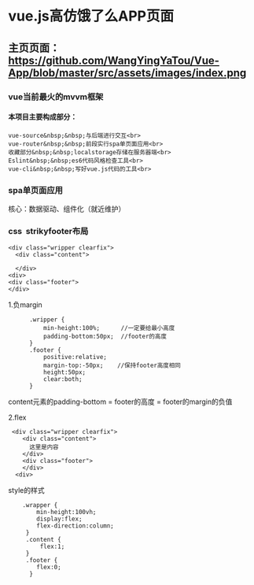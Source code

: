 # vue.js高仿饿了么APP页面<br>
## 主页页面：<br>https://github.com/WangYingYaTou/Vue-App/blob/master/src/assets/images/index.png
### vue当前最火的mvvm框架
#### 本项目主要构成部分：
    vue-source&nbsp;&nbsp;与后端进行交互<br>
    vue-router&nbsp;&nbsp;前段实行spa单页面应用<br>
    收藏部分&nbsp;&nbsp;localstorage存储在服务器端<br>
    Eslint&nbsp;&nbsp;es6代码风格检查工具<br>
    vue-cli&nbsp;&nbsp;写好vue.js代码的工具<br>
### spa单页面应用
核心：数据驱动、组件化（就近维护）<br>
### css &nbsp;strikyfooter布局
  
  
  
    <div class="wripper clearfix">
      <div class="content">
       
      </div>
    <div>
    <div class="footer">
    </div>
1.负margin
          
          .wripper {
              min-height:100%;      //一定要给最小高度
              padding-bottom:50px;  //footer的高度
          }
          .footer {
              positive:relative;
              margin-top:-50px;    //保持footer高度相同
              height:50px;
              clear:both;
          }
  content元素的padding-bottom = footer的高度 = footer的margin的负值
  
  2.flex
  
     <div class="wripper clearfix">
        <div class="content">
          这里是内容
        </div>
        <div class="footer">
        </div>
      <div>
 style的样式 
        
        .wrapper {
            min-height:100vh;
            display:flex;
            flex-direction:column;
         }
         .content {
             flex:1;
         }
         .footer {
            flex:0;
          }
